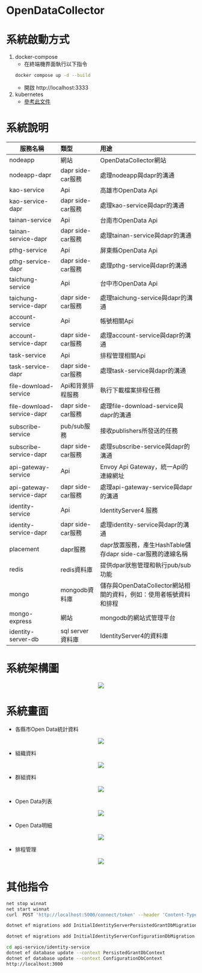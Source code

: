 # OpenDataCollector

# 系統啟動方式
1. docker-compose
   - 在終端機界面執行以下指令
    ```Bash
    docker compose up -d --build
    ```
   - 開啟 http://localhost:3333
2. kubernetes
   - [參考此文件](https://github.com/Benknightdark/OpenDataCollector/blob/main/minikube#readme)

# 系統說明
| 服務名稱                   | 類型              | 用途                                  |
| -------------------------- | :---------------- | :------------------------------------ |
| nodeapp                    | 網站              | OpenDataCollector網站                 |
| nodeapp-dapr               | dapr side-car服務 | 處理nodeapp與dapr的溝通               |
| kao-service                | Api               | 高雄市OpenData Api                    |
| kao-service-dapr           | dapr side-car服務 | 處理kao-service與dapr的溝通           |
| tainan-service             | Api               | 台南市OpenData Api                    |
| tainan-service-dapr        | dapr side-car服務 | 處理tainan-service與dapr的溝通        |
| pthg-service               | Api               | 屏東縣OpenData Api                    |
| pthg-service-dapr          | dapr side-car服務 | 處理pthg-service與dapr的溝通          |
| taichung-service           | Api               | 台中市OpenData Api                    |
| taichung-service-dapr      | dapr side-car服務 | 處理taichung-service與dapr的溝通      |
| account-service            | Api               | 帳號相關Api                           |
| account-service-dapr       | dapr side-car服務 | 處理account-service與dapr的溝通       |
| task-service               | Api               | 排程管理相關Api                       |
| task-service-dapr          | dapr side-car服務 | 處理task-service與dapr的溝通          |
| file-download-service      | Api和背景排程服務 | 執行下載檔案排程任務                  |
| file-download-service-dapr | dapr side-car服務 | 處理file-download-service與dapr的溝通 |
| subscribe-service          | pub/sub服務       | 接收publishers所發送的任務            |
| subscribe-service-dapr     | dapr side-car服務 | 處理subscribe-service與dapr的溝通     |
| api-gateway-service        | Api               | Envoy Api Gateway，統一Api的連線網址                              |
| api-gateway-service-dapr   | dapr side-car服務 | 處理api-gateway-service與dapr的溝通                               |
| identity-service           | Api               | IdentityServer4 服務                                              |
| identity-service-dapr      | dapr side-car服務 | 處理identity-service與dapr的溝通                                  |
| placement                  | dapr服務          | dapr放置服務，產生HashTable儲存dapr side-car服務的連線名稱        |
| redis                      | redis資料庫       | 提供dpar狀態管理和執行pub/sub功能                                 |
| mongo                      | mongodb資料庫     | 儲存與OpenDataCollector網站相關的資料，例如：使用者帳號資料和排程 |
| mongo-express              | 網站              | mongodb的網站式管理平台                                           |
| identity-server-db         | sql server資料庫  | IdentityServer4的資料庫                                           |
# 系統架構圖

<center><img src="./screenshot/System4.png" />
</center>

# 系統畫面
- 各縣市Open Data統計資料
<center><img src="https://github.com/Benknightdark/OpenDataCollector/blob/main/screenshot/1.png?raw=true" />
</center>

- 組織資料
<center><img src="https://github.com/Benknightdark/OpenDataCollector/blob/main/screenshot/2.png?raw=true" />
</center>

- 群組資料
<center><img src="https://github.com/Benknightdark/OpenDataCollector/blob/main/screenshot/3.png?raw=true" />
</center>

- Open Data列表
<center><img src="https://github.com/Benknightdark/OpenDataCollector/blob/main/screenshot/4.png?raw=true" />
</center>

- Open Data明細
<center><img src="https://github.com/Benknightdark/OpenDataCollector/blob/main/screenshot/5.png?raw=true" />
</center>

- 排程管理
<center><img src="https://github.com/Benknightdark/OpenDataCollector/blob/main/screenshot/6.png?raw=true" />
</center>

# 其他指令
``` Bash
net stop winnat
net start winnat
curl  POST 'http://localhost:5000/connect/token' --header 'Content-Type: application/x-www-form-urlencoded' --data-urlencode 'client_id=client' --data-urlencode 'client_secret=secret' --data-urlencode 'scope=api1' --data-urlencode 'grant_type=client_credentials'

dotnet ef migrations add InitialIdentityServerPersistedGrantDbMigration -c PersistedGrantDbContext -o Data/Migrations/IdentityServer/PersistedGrantDb

dotnet ef migrations add InitialIdentityServerConfigurationDbMigration -c ConfigurationDbContext -o Data/Migrations/IdentityServer/ConfigurationDb

cd api-service/identity-service
dotnet ef database update --context PersistedGrantDbContext
dotnet ef database update --context ConfigurationDbContext
http://localhost:3000
```
